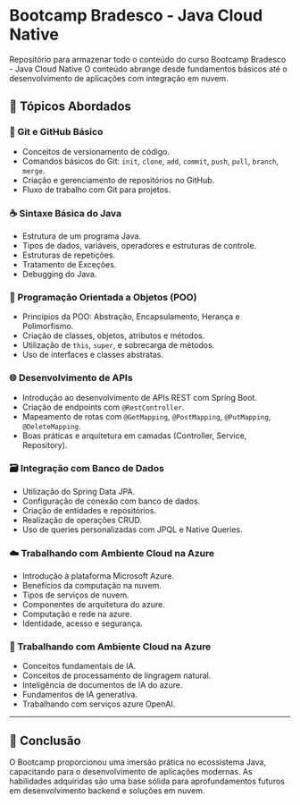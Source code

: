 # Bootcamp Bradesco - Java Cloud Native

Repositório para armazenar todo o conteúdo do curso Bootcamp Bradesco - Java Cloud Native
O conteúdo abrange desde fundamentos básicos até o desenvolvimento de aplicações com integração em nuvem.

## 🚀 Tópicos Abordados

### 📁 Git e GitHub Básico
- Conceitos de versionamento de código.
- Comandos básicos do Git: `init`, `clone`, `add`, `commit`, `push`, `pull`, `branch`, `merge`.
- Criação e gerenciamento de repositórios no GitHub.
- Fluxo de trabalho com Git para projetos.

### ☕ Sintaxe Básica do Java
- Estrutura de um programa Java.
- Tipos de dados, variáveis, operadores e estruturas de controle.
- Estruturas de repetições.
- Tratamento de Exceções.
- Debugging do Java.

### 🧱 Programação Orientada a Objetos (POO)
- Princípios da POO: Abstração, Encapsulamento, Herança e Polimorfismo.
- Criação de classes, objetos, atributos e métodos.
- Utilização de `this`, `super`, e sobrecarga de métodos.
- Uso de interfaces e classes abstratas.

### 🌐 Desenvolvimento de APIs
- Introdução ao desenvolvimento de APIs REST com Spring Boot.
- Criação de endpoints com `@RestController`.
- Mapeamento de rotas com `@GetMapping`, `@PostMapping`, `@PutMapping`, `@DeleteMapping`.
- Boas práticas e arquitetura em camadas (Controller, Service, Repository).

### 🗃️ Integração com Banco de Dados
- Utilização do Spring Data JPA.
- Configuração de conexão com banco de dados.
- Criação de entidades e repositórios.
- Realização de operações CRUD.
- Uso de queries personalizadas com JPQL e Native Queries.

### ☁️ Trabalhando com Ambiente Cloud na Azure
- Introdução à plataforma Microsoft Azure.
- Benefícios da computação na nuvem.
- Tipos de serviços de nuvem.
- Componentes de arquitetura do azure.
- Computação e rede na azure.
- Identidade, acesso e segurança.

### 🤖 Trabalhando com Ambiente Cloud na Azure
- Conceitos fundamentais de IA.
- Conceitos de processamento de lingragem natural.
- Inteligência de documentos de IA do azure.
- Fundamentos de IA generativa.
- Trabalhando com serviços azure OpenAI.

---

## 📌 Conclusão

O Bootcamp proporcionou uma imersão prática no ecossistema Java, capacitando para o desenvolvimento de aplicações modernas. 
As habilidades adquiridas são uma base sólida para aprofundamentos futuros em desenvolvimento backend e soluções em nuvem.

